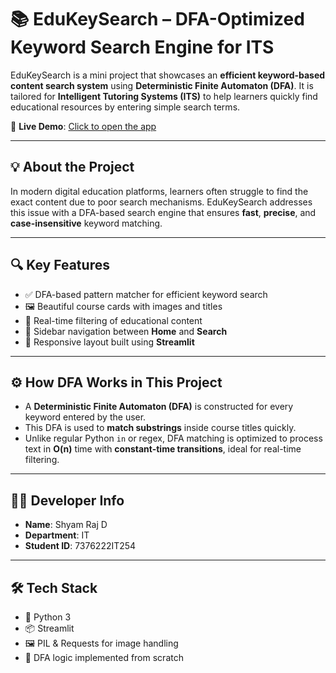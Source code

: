 # 📚 EduKeySearch – DFA-Optimized Keyword Search Engine for ITS

EduKeySearch is a mini project that showcases an **efficient keyword-based content search system** using **Deterministic Finite Automaton (DFA)**. It is tailored for **Intelligent Tutoring Systems (ITS)** to help learners quickly find educational resources by entering simple search terms.

🚀 **Live Demo**: [Click to open the app](https://dfa-optimised-search.streamlit.app/)

---

## 💡 About the Project

In modern digital education platforms, learners often struggle to find the exact content due to poor search mechanisms. EduKeySearch addresses this issue with a DFA-based search engine that ensures **fast**, **precise**, and **case-insensitive** keyword matching.

---

## 🔍 Key Features

- ✅ DFA-based pattern matcher for efficient keyword search  
- 🖼️ Beautiful course cards with images and titles  
- 🧠 Real-time filtering of educational content  
- 🧭 Sidebar navigation between **Home** and **Search**  
- 📱 Responsive layout built using **Streamlit**

---

## ⚙️ How DFA Works in This Project

- A **Deterministic Finite Automaton (DFA)** is constructed for every keyword entered by the user.
- This DFA is used to **match substrings** inside course titles quickly.
- Unlike regular Python `in` or regex, DFA matching is optimized to process text in **O(n)** time with **constant-time transitions**, ideal for real-time filtering.

---

## 👨‍💻 Developer Info

- **Name**: Shyam Raj D  
- **Department**: IT  
- **Student ID**: 7376222IT254

---

## 🛠️ Tech Stack

- 🐍 Python 3  
- 📦 Streamlit  
- 🖼️ PIL & Requests for image handling  
- 🧠 DFA logic implemented from scratch  

